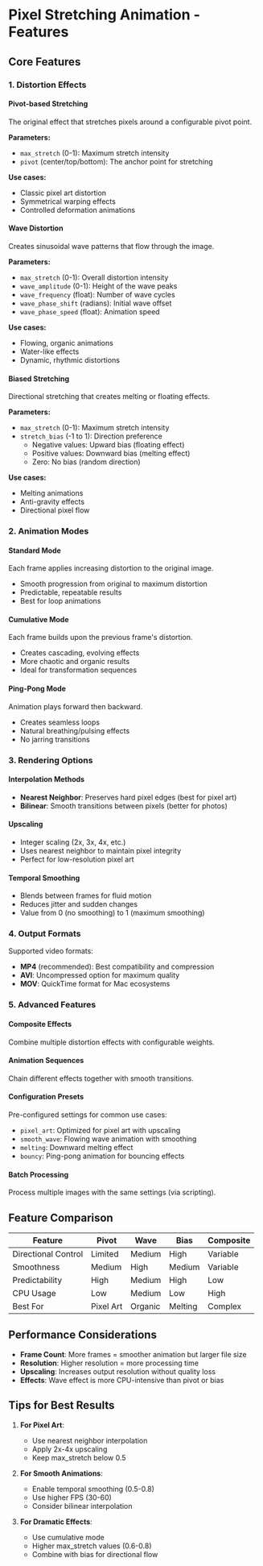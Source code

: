 # Pixel Stretching Animation - Features

## Core Features

### 1. Distortion Effects

#### Pivot-based Stretching
The original effect that stretches pixels around a configurable pivot point.

**Parameters:**
- `max_stretch` (0-1): Maximum stretch intensity
- `pivot` (center/top/bottom): The anchor point for stretching

**Use cases:**
- Classic pixel art distortion
- Symmetrical warping effects
- Controlled deformation animations

#### Wave Distortion
Creates sinusoidal wave patterns that flow through the image.

**Parameters:**
- `max_stretch` (0-1): Overall distortion intensity
- `wave_amplitude` (0-1): Height of the wave peaks
- `wave_frequency` (float): Number of wave cycles
- `wave_phase_shift` (radians): Initial wave offset
- `wave_phase_speed` (float): Animation speed

**Use cases:**
- Flowing, organic animations
- Water-like effects
- Dynamic, rhythmic distortions

#### Biased Stretching
Directional stretching that creates melting or floating effects.

**Parameters:**
- `max_stretch` (0-1): Maximum stretch intensity
- `stretch_bias` (-1 to 1): Direction preference
  - Negative values: Upward bias (floating effect)
  - Positive values: Downward bias (melting effect)
  - Zero: No bias (random direction)

**Use cases:**
- Melting animations
- Anti-gravity effects
- Directional pixel flow

### 2. Animation Modes

#### Standard Mode
Each frame applies increasing distortion to the original image.
- Smooth progression from original to maximum distortion
- Predictable, repeatable results
- Best for loop animations

#### Cumulative Mode
Each frame builds upon the previous frame's distortion.
- Creates cascading, evolving effects
- More chaotic and organic results
- Ideal for transformation sequences

#### Ping-Pong Mode
Animation plays forward then backward.
- Creates seamless loops
- Natural breathing/pulsing effects
- No jarring transitions

### 3. Rendering Options

#### Interpolation Methods
- **Nearest Neighbor**: Preserves hard pixel edges (best for pixel art)
- **Bilinear**: Smooth transitions between pixels (better for photos)

#### Upscaling
- Integer scaling (2x, 3x, 4x, etc.)
- Uses nearest neighbor to maintain pixel integrity
- Perfect for low-resolution pixel art

#### Temporal Smoothing
- Blends between frames for fluid motion
- Reduces jitter and sudden changes
- Value from 0 (no smoothing) to 1 (maximum smoothing)

### 4. Output Formats

Supported video formats:
- **MP4** (recommended): Best compatibility and compression
- **AVI**: Uncompressed option for maximum quality
- **MOV**: QuickTime format for Mac ecosystems

### 5. Advanced Features

#### Composite Effects
Combine multiple distortion effects with configurable weights.

#### Animation Sequences
Chain different effects together with smooth transitions.

#### Configuration Presets
Pre-configured settings for common use cases:
- `pixel_art`: Optimized for pixel art with upscaling
- `smooth_wave`: Flowing wave animation with smoothing
- `melting`: Downward melting effect
- `bouncy`: Ping-pong animation for bouncing effects

#### Batch Processing
Process multiple images with the same settings (via scripting).

## Feature Comparison

| Feature | Pivot | Wave | Bias | Composite |
|---------|-------|------|------|-----------|
| Directional Control | Limited | Medium | High | Variable |
| Smoothness | Medium | High | Medium | Variable |
| Predictability | High | Medium | High | Low |
| CPU Usage | Low | Medium | Low | High |
| Best For | Pixel Art | Organic | Melting | Complex |

## Performance Considerations

- **Frame Count**: More frames = smoother animation but larger file size
- **Resolution**: Higher resolution = more processing time
- **Upscaling**: Increases output resolution without quality loss
- **Effects**: Wave effect is more CPU-intensive than pivot or bias

## Tips for Best Results

1. **For Pixel Art**:
   - Use nearest neighbor interpolation
   - Apply 2x-4x upscaling
   - Keep max_stretch below 0.5

2. **For Smooth Animations**:
   - Enable temporal smoothing (0.5-0.8)
   - Use higher FPS (30-60)
   - Consider bilinear interpolation

3. **For Dramatic Effects**:
   - Use cumulative mode
   - Higher max_stretch values (0.6-0.8)
   - Combine with bias for directional flow